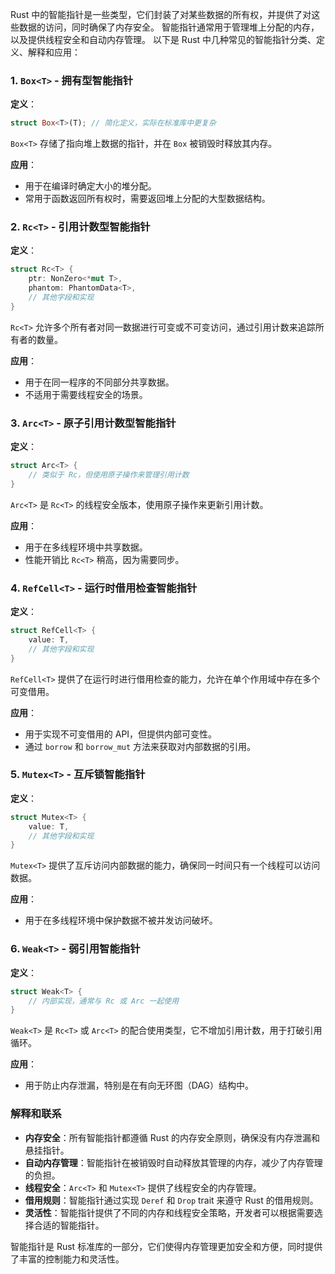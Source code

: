 Rust 中的智能指针是一些类型，它们封装了对某些数据的所有权，并提供了对这些数据的访问，同时确保了内存安全。
智能指针通常用于管理堆上分配的内存，以及提供线程安全和自动内存管理。
以下是 Rust 中几种常见的智能指针分类、定义、解释和应用：

### 1. `Box<T>` - 拥有型智能指针

**定义**：
```rust
struct Box<T>(T); // 简化定义，实际在标准库中更复杂
```
`Box<T>` 存储了指向堆上数据的指针，并在 `Box` 被销毁时释放其内存。

**应用**：
- 用于在编译时确定大小的堆分配。
- 常用于函数返回所有权时，需要返回堆上分配的大型数据结构。

### 2. `Rc<T>` - 引用计数型智能指针

**定义**：
```rust
struct Rc<T> {
    ptr: NonZero<*mut T>,
    phantom: PhantomData<T>,
    // 其他字段和实现
}
```
`Rc<T>` 允许多个所有者对同一数据进行可变或不可变访问，通过引用计数来追踪所有者的数量。

**应用**：
- 用于在同一程序的不同部分共享数据。
- 不适用于需要线程安全的场景。

### 3. `Arc<T>` - 原子引用计数型智能指针

**定义**：
```rust
struct Arc<T> {
    // 类似于 Rc，但使用原子操作来管理引用计数
}
```
`Arc<T>` 是 `Rc<T>` 的线程安全版本，使用原子操作来更新引用计数。

**应用**：
- 用于在多线程环境中共享数据。
- 性能开销比 `Rc<T>` 稍高，因为需要同步。

### 4. `RefCell<T>` - 运行时借用检查智能指针

**定义**：
```rust
struct RefCell<T> {
    value: T,
    // 其他字段和实现
}
```
`RefCell<T>` 提供了在运行时进行借用检查的能力，允许在单个作用域中存在多个可变借用。

**应用**：
- 用于实现不可变借用的 API，但提供内部可变性。
- 通过 `borrow` 和 `borrow_mut` 方法来获取对内部数据的引用。

### 5. `Mutex<T>` - 互斥锁智能指针

**定义**：
```rust
struct Mutex<T> {
    value: T,
    // 其他字段和实现
}
```
`Mutex<T>` 提供了互斥访问内部数据的能力，确保同一时间只有一个线程可以访问数据。

**应用**：
- 用于在多线程环境中保护数据不被并发访问破坏。

### 6. `Weak<T>` - 弱引用智能指针

**定义**：
```rust
struct Weak<T> {
    // 内部实现，通常与 Rc 或 Arc 一起使用
}
```
`Weak<T>` 是 `Rc<T>` 或 `Arc<T>` 的配合使用类型，它不增加引用计数，用于打破引用循环。

**应用**：
- 用于防止内存泄漏，特别是在有向无环图（DAG）结构中。

### 解释和联系

- **内存安全**：所有智能指针都遵循 Rust 的内存安全原则，确保没有内存泄漏和悬挂指针。
- **自动内存管理**：智能指针在被销毁时自动释放其管理的内存，减少了内存管理的负担。
- **线程安全**：`Arc<T>` 和 `Mutex<T>` 提供了线程安全的内存管理。
- **借用规则**：智能指针通过实现 `Deref` 和 `Drop` trait 来遵守 Rust 的借用规则。
- **灵活性**：智能指针提供了不同的内存和线程安全策略，开发者可以根据需要选择合适的智能指针。

智能指针是 Rust 标准库的一部分，它们使得内存管理更加安全和方便，同时提供了丰富的控制能力和灵活性。
